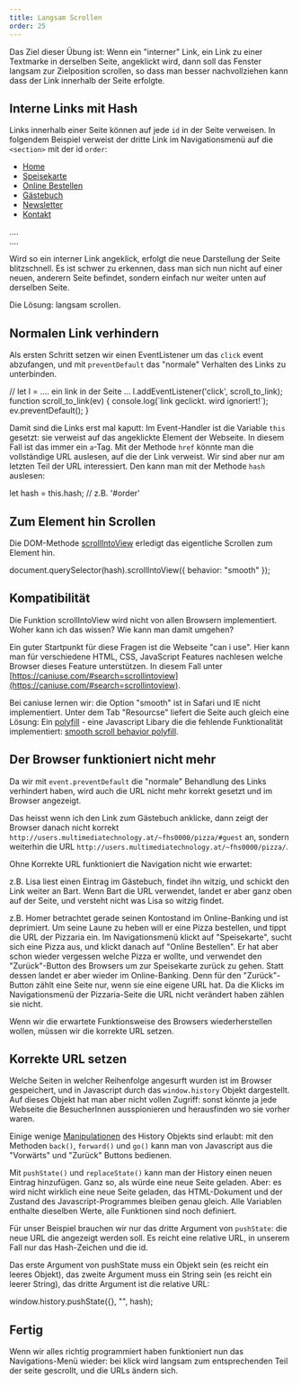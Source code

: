 ```yaml
---
title: Langsam Scrollen
order: 25
---
```


Das Ziel dieser Übung ist: Wenn ein "interner" Link, ein Link zu einer Textmarke
in derselben Seite, angeklickt wird, dann soll das Fenster
langsam zur Zielposition scrollen, so dass man besser nachvollziehen kann
dass der Link innerhalb der Seite erfolgte.

## Interne Links mit Hash

Links innerhalb einer Seite können auf jede `id` in der Seite verweisen.
In folgendem Beispiel verweist der dritte Link im Navigationsmenü
auf die `<section>` mit der id `order`:

<htmlcode caption="Navigationsmenü mit internen Links">
    <nav>
      <ul>
        <li><a href="#hero">Home</a></li>
        <li><a href="#menu">Speisekarte</a></li>
        <li><a href="#order">Online Bestellen</a></li>
        <li><a href="#guest">Gästebuch</a></li>
        <li><a href="#newsletter">Newsletter</a></li>
        <li><a href="#contact">Kontakt</a></li>
      </ul>
    </nav>
    ....
    <section id="order">
    ....
    <footer id="contact">
</htmlcode>

Wird so ein interner Link angeklick, erfolgt die neue Darstellung der
Seite blitzschnell. Es ist schwer zu erkennen, dass man sich nun nicht
auf einer neuen, anderern Seite befindet, sondern einfach nur weiter
unten auf derselben Seite.

Die Lösung: langsam scrollen.

## Normalen Link verhindern

Als ersten Schritt setzen wir einen EventListener
um das `click` event
abzufangen, und mit `preventDefault` das "normale" Verhalten des Links zu
unterbinden.

<javascript>
// let l = .... ein link in der Seite ...
l.addEventListener('click', scroll_to_link);
function scroll_to_link(ev) {
  console.log(`link geclickt. wird ignoriert!`);
  ev.preventDefault();
}
</javascript>

Damit sind die Links erst mal kaputt:
Im Event-Handler ist die Variable `this` gesetzt: sie verweist
auf das angeklickte Element der Webseite. In diesem Fall ist das
immer ein `a`-Tag. Mit der Methode `href` könnte man die vollständige
URL auslesen, auf die der Link verweist. Wir sind aber nur am letzten
Teil der URL interessiert. Den kann man mit der Methode `hash` auslesen:

<javascript>
let hash = this.hash; // z.B. '#order'
</javascript>

## Zum Element hin Scrollen

Die DOM-Methode [scrollIntoView](https://developer.mozilla.org/en-US/docs/Web/API/Element/scrollIntoView)
erledigt das eigentliche Scrollen zum Element hin.

<javascript>
document.querySelector(hash).scrollIntoView({ behavior: "smooth" });
</javascript>

## Kompatibilität

Die Funktion scrollIntoView wird nicht von allen Browsern implementiert.
Woher kann ich das wissen? Wie kann man damit umgehen?

Ein guter Startpunkt für diese Fragen ist die Webseite "can i use". Hier kann
man für verschiedene HTML, CSS, JavaScript Features nachlesen welche
Browser dieses Feature unterstützen. In diesem Fall unter [https://caniuse.com/#search=scrollintoview](https://caniuse.com/#search=scrollintoview).

Bei caniuse lernen wir: die Option "smooth" ist in Safari
und IE nicht implementiert. Unter dem Tab "Resourcse" liefert die Seite
auch gleich eine Lösung: Ein [polyfill](http://iamdustan.com/smoothscroll/) - eine Javascript Libary
die die fehlende Funktionalität implementiert: [smooth scroll behavior polyfill](http://iamdustan.com/smoothscroll/).

## Der Browser funktioniert nicht mehr

Da wir mit `event.preventDefault` die "normale" Behandlung des Links verhindert
haben, wird auch die URL nicht mehr korrekt gesetzt und im Browser angezeigt.

Das heisst wenn ich den Link zum Gästebuch anklicke, dann zeigt der Browser
danach nicht korrekt `http://users.multimediatechnology.at/~fhs0000/pizza/#guest` an,
sondern weiterhin die URL `http://users.multimediatechnology.at/~fhs0000/pizza/`.

Ohne Korrekte URL funktioniert die Navigation nicht wie erwartet:

z.B. Lisa liest einen Eintrag im Gästebuch, findet ihn witzig, und schickt den
Link weiter an Bart. Wenn Bart die URL verwendet, landet er aber ganz oben auf
der Seite, und versteht nicht was Lisa so witzig findet.

z.B. Homer betrachtet gerade seinen Kontostand im Online-Banking und ist deprimiert.
Um seine Laune zu heben will er eine Pizza bestellen, und tippt die URL der Pizzaria ein.
Im Navigationsmenü klickt auf "Speisekarte", sucht sich eine Pizza aus, und klickt danach auf "Online Bestellen".
Er hat aber schon wieder vergessen welche Pizza er wollte, und verwendet den "Zurück"-Button des Browsers
um zur Speisekarte zurück zu gehen. Statt dessen landet er aber wieder im Online-Banking.
Denn für den "Zurück"-Button zählt eine Seite nur, wenn sie eine eigene URL hat. Da die Klicks
im Navigationsmenü der Pizzaria-Seite die URL nicht verändert haben zählen sie nicht.

Wenn wir die erwartete Funktionsweise des Browsers wiederherstellen wollen,
müssen wir die korrekte URL setzen.

## Korrekte URL setzen

Welche Seiten in welcher Reihenfolge angesurft wurden ist im Browser gespeichert,
und in Javascript durch das `window.history` Objekt dargestellt. Auf dieses
Objekt hat man aber nicht vollen Zugriff: sonst könnte ja jede Webseite
die BesucherInnen ausspionieren und herausfinden wo sie vorher waren.

Einige wenige [Manipulationen](https://developer.mozilla.org/en-US/docs/Web/API/History_API)
des History Objekts sind erlaubt: mit den Methoden `back()`, `forward()` und `go()` kann
man von Javascript aus die "Vorwärts" und "Zurück" Buttons bedienen.

Mit `pushState()` und `replaceState()` kann man der History einen neuen Eintrag
hinzufügen. Ganz so, als würde eine neue Seite geladen. Aber: es wird nicht wirklich
eine neue Seite geladen, das HTML-Dokument und der Zustand des Javascript-Programmes
bleiben genau gleich. Alle Variablen enthalte dieselben Werte, alle Funktionen sind noch definiert.

Für unser Beispiel brauchen wir nur das dritte Argument von `pushState`: die neue URL
die angezeigt werden soll. Es reicht eine relative URL, in unserem Fall nur das Hash-Zeichen
und die id.

Das erste Argument von pushState muss ein Objekt sein (es reicht ein leeres Objekt),
das zweite Argument muss ein String sein (es reicht ein leerer String), das dritte
Argument ist die relative URL:

<javascript>
window.history.pushState({}, "", hash);
</javascript>

## Fertig

Wenn wir alles richtig programmiert haben funktioniert nun das Navigations-Menü
wieder: bei klick wird langsam zum entsprechenden Teil der seite gescrollt, und die URLs
ändern sich.
